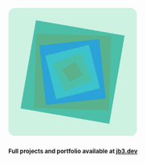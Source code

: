 <a href="https://github.com/jb3/fractal"><img width="256px" src="fractal-20251031-224206.png"/></a>

<sub>**Full projects and portfolio available at [jb3.dev](https://jb3.dev/)**</sub>
